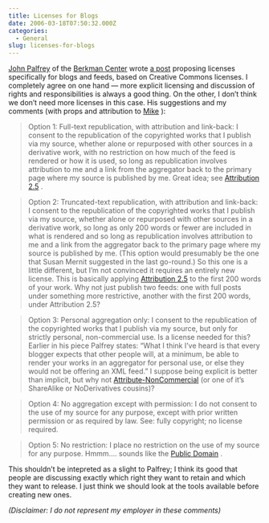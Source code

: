 ```yaml
---
title: Licenses for Blogs
date: 2006-03-18T07:50:32.000Z
categories:
  - General
slug: licenses-for-blogs
---
```

[John Palfrey][1]  of the [Berkman Center][2]  wrote [a post][3]  proposing licenses specifically for blogs and feeds, based on Creative Commons licenses. I completely agree on one hand — more explicit licensing and discussion of rights and responsibilities is always a good thing. On the other, I don’t think we don’t need more licenses in this case. His suggestions and my comments (with props and attribution to [Mike][4] ):

> Option 1: Full-text republication, with attribution and link-back: I consent to the republication of the copyrighted works that I publish via my source, whether alone or repurposed with other sources in a derivative work, with no restriction on how much of the feed is rendered or how it is used, so long as republication involves attribution to me and a link from the aggregator back to the primary page where my source is published by me.
Great idea; see [Attribution 2.5][5] .

> Option 2: Truncated-text republication, with attribution and link-back: I consent to the republication of the copyrighted works that I publish via my source, whether alone or repurposed with other sources in a derivative work, so long as only 200 words or fewer are included in what is rendered and so long as republication involves attribution to me and a link from the aggregator back to the primary page where my source is published by me. (This option would presumably be the one that Susan Mernit suggested in the last go-round.)
So this one is a little different, but I’m not convinced it requires an entirely new license. This is basically applying [Attribution 2.5][5]  to the first 200 words of your work. Why not just publish two feeds: one with full posts under something more restrictive, another with the first 200 words, under Attribution 2.5?

> Option 3: Personal aggregation only: I consent to the republication of the copyrighted works that I publish via my source, but only for strictly personal, non-commercial use.
Is a license needed for this? Earlier in his piece Palfrey states: “What I think I’ve heard is that every blogger expects that other people will, at a minimum, be able to render your works in an aggregator for personal use, or else they would not be offering an XML feed.” I suppose being explicit is better than implicit, but why not [Attribute-NonCommercial][6]  (or one of it’s ShareAlike or NoDerivatives cousins)?

> Option 4: No aggregation except with permission: I do not consent to the use of my source for any purpose, except with prior written permission or as required by law.
See: fully copyright; no license required.

> Option 5: No restriction: I place no restriction on the use of my source for any purpose.
Hmmm…. sounds like the [Public Domain][7] .

This shouldn’t be intepreted as a slight to Palfrey; I think its good that people are discussing exactly which right they want to retain and which they want to release. I just think we should look at the tools available before creating new ones.

_(Disclaimer: I do not represent my employer in these comments)_



 [1]: http://blogs.law.harvard.edu/palfrey/
 [2]: http://cyber.law.harvard.edu/
 [3]: http://blogs.law.harvard.edu/palfrey/2006/03/12#a1074
 [4]: http://gondwanaland.com/mlog/
 [5]: http://creativecommons.org/licenses/by/2.5/
 [6]: http://creativecommons.org/licenses/by-nc/2.5/
 [7]: http://creativecommons.org/licenses/publicdomain/
